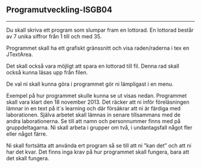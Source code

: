 ## Programutveckling-ISGB04
-------------------------------
Du skall skriva ett program som slumpar fram en lottorad. En lottorad består av 7 unika siffror 
från 1 till och med 35. 
 
Programmet skall ha ett grafiskt gränssnitt och visa raden/raderna i tex en JTextArea. 
 
Det skall också vara möjligt att spara en lottorad till fil. Denna rad skall också kunna läsas 
upp från filen. 
 
De val ni skall kunna göra i programmet gör ni lämpligast i en menu. 
 
Exempel på hur programmet skulle kunna se ut visas nedan. Programmet skall vara klart den 
18 november 2013. Det räcker att ni inför föreläsningen lämnar in en text på it´s learning och 
där försäkrar att ni är färdiga med laborationen. Själva arbetet skall lämnas in senare 
tillsammans med de andra laborationerna. Se till att namn och personnummer finns med på 
gruppdeltagarna. Ni skall arbeta i grupper om två, i undantagsfall något fler eller något färre. 
 
Ni skall fortsätta att använda ert program så se till att ni ”kan det” och att ni har det kvar. Det 
finns inga krav på hur programmet skall fungera, bara att det skall fungera.

